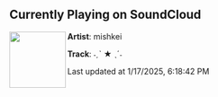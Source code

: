 ## Currently Playing on SoundCloud

[<img align="left" width="100" src="https://i1.sndcdn.com/artworks-h77IwE6IYMz61fE3-pyqSDw-t500x500.png">](https://soundcloud.com/mishkei/grynpyret-wannabe)

**Artist**: mishkei 

**Track**: ˗ˏˋ ★ ˎˊ˗

Last updated at 1/17/2025, 6:18:42 PM
